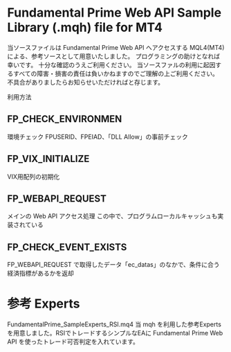 # Fundamental Prime Web API Sample Library (.mqh) file for MT4


当ソースファイルは Fundamental Prime Web API へアクセスする MQL4(MT4)による、参考ソースとして用意いたしました。
プログラミングの助けとなれば幸いです。
十分な確認のうえご利用ください。
当ソースファルの利用に起因するすべての障害・損害の責任は負いかねますのでご理解の上ご利用ください。
不具合がありましたらお知らせいただければと存じます。




利用方法

## FP_CHECK_ENVIRONMEN

環境チェック
FPUSERID、FPEIAD、「DLL Allow」の事前チェック

## FP_VIX_INITIALIZE

VIX用配列の初期化

## FP_WEBAPI_REQUEST 

メインの Web API アクセス処理
この中で、プログラムローカルキャッシュも実装されている

## FP_CHECK_EVENT_EXISTS 

FP_WEBAPI_REQUEST で取得したデータ「ec_datas」のなかで、条件に合う経済指標があるかを返却


# 参考 Experts

FundamentalPrime_SampleExperts_RSI.mq4
当 mqh を利用した参考Expertsを用意しました。RSIでトレードするシンプルなEAに Fundamental Prime Web API を使ったトレード可否判定を入れています。

